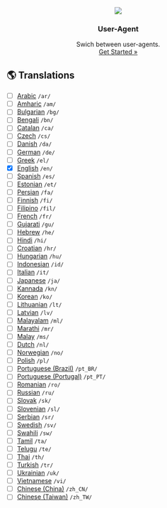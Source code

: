 <p align="center">
    <a href="https://github.com/victor-savinov/user-agent">
        <img src="https://github.com/victor-savinov/icons/blob/master/custom-user-agent/raised-128.png">
    </a>
</p>

<h3 align="center">User-Agent</h3>

<p align="center">
    Swich between user-agents.
    <br>
    <a href="https://chrome.google.com/webstore/detail/custom-user-agent/ncgbkkljbaojkhljombpjejedphfhdjj">Get Started »</a>
</p>

## :earth_americas: Translations
- [ ] [Arabic](https://github.com/victor-savinov/user-agent/tree/master/_locales/ar/messages.json) `/ar/`
- [ ] [Amharic](https://github.com/victor-savinov/user-agent/tree/master/_locales/am/messages.json) `/am/`
- [ ] [Bulgarian](https://github.com/victor-savinov/user-agent/tree/master/_locales/bg/messages.json) `/bg/`
- [ ] [Bengali](https://github.com/victor-savinov/user-agent/tree/master/_locales/bn/messages.json) `/bn/`
- [ ] [Catalan](https://github.com/victor-savinov/user-agent/tree/master/_locales/ca/messages.json) `/ca/`
- [ ] [Czech](https://github.com/victor-savinov/user-agent/tree/master/_locales/cs/messages.json) `/cs/`
- [ ] [Danish](https://github.com/victor-savinov/user-agent/tree/master/_locales/da/messages.json) `/da/`
- [ ] [German](https://github.com/victor-savinov/user-agent/tree/master/_locales/de/messages.json) `/de/`
- [ ] [Greek](https://github.com/victor-savinov/user-agent/tree/master/_locales/el/messages.json) `/el/`
- [x] [English](https://github.com/victor-savinov/user-agent/tree/master/_locales/en/messages.json) `/en/`
- [ ] [Spanish](https://github.com/victor-savinov/user-agent/tree/master/_locales/es/messages.json) `/es/`
- [ ] [Estonian](https://github.com/victor-savinov/user-agent/tree/master/_locales/et/messages.json) `/et/`
- [ ] [Persian](https://github.com/victor-savinov/user-agent/tree/master/_locales/fa/messages.json) `/fa/`
- [ ] [Finnish](https://github.com/victor-savinov/user-agent/tree/master/_locales/fi/messages.json) `/fi/`
- [ ] [Filipino](https://github.com/victor-savinov/user-agent/tree/master/_locales/fil/messages.json) `/fil/`
- [ ] [French](https://github.com/victor-savinov/user-agent/tree/master/_locales/fr/messages.json) `/fr/`
- [ ] [Gujarati](https://github.com/victor-savinov/user-agent/tree/master/_locales/gu/messages.json) `/gu/`
- [ ] [Hebrew](https://github.com/victor-savinov/user-agent/tree/master/_locales/he/messages.json) `/he/`
- [ ] [Hindi](https://github.com/victor-savinov/user-agent/tree/master/_locales/hi/messages.json) `/hi/`
- [ ] [Croatian](https://github.com/victor-savinov/user-agent/tree/master/_locales/hr/messages.json) `/hr/`
- [ ] [Hungarian](https://github.com/victor-savinov/user-agent/tree/master/_locales/hu/messages.json) `/hu/`
- [ ] [Indonesian](https://github.com/victor-savinov/user-agent/tree/master/_locales/id/messages.json) `/id/`
- [ ] [Italian](https://github.com/victor-savinov/user-agent/tree/master/_locales/it/messages.json) `/it/`
- [ ] [Japanese](https://github.com/victor-savinov/user-agent/tree/master/_locales/ja/messages.json) `/ja/`
- [ ] [Kannada](https://github.com/victor-savinov/user-agent/tree/master/_locales/kn/messages.json) `/kn/`
- [ ] [Korean](https://github.com/victor-savinov/user-agent/tree/master/_locales/ko/messages.json) `/ko/`
- [ ] [Lithuanian](https://github.com/victor-savinov/user-agent/tree/master/_locales/lt/messages.json) `/lt/`
- [ ] [Latvian](https://github.com/victor-savinov/user-agent/tree/master/_locales/lv/messages.json) `/lv/`
- [ ] [Malayalam](https://github.com/victor-savinov/user-agent/tree/master/_locales/ml/messages.json) `/ml/`
- [ ] [Marathi](https://github.com/victor-savinov/user-agent/tree/master/_locales/mr/messages.json) `/mr/`
- [ ] [Malay](https://github.com/victor-savinov/user-agent/tree/master/_locales/ms/messages.json) `/ms/`
- [ ] [Dutch](https://github.com/victor-savinov/user-agent/tree/master/_locales/nl/messages.json) `/nl/`
- [ ] [Norwegian](https://github.com/victor-savinov/user-agent/tree/master/_locales/no/messages.json) `/no/`
- [ ] [Polish](https://github.com/victor-savinov/user-agent/tree/master/_locales/pl/messages.json) `/pl/`
- [ ] [Portuguese (Brazil)](https://github.com/victor-savinov/user-agent/tree/master/_locales/pt_BR/messages.json) `/pt_BR/`
- [ ] [Portuguese (Portugal)](https://github.com/victor-savinov/user-agent/tree/master/_locales/pt_PT/messages.json) `/pt_PT/`
- [ ] [Romanian](https://github.com/victor-savinov/user-agent/tree/master/_locales/ro/messages.json) `/ro/`
- [ ] [Russian](https://github.com/victor-savinov/user-agent/tree/master/_locales/ru/messages.json) `/ru/`
- [ ] [Slovak](https://github.com/victor-savinov/user-agent/tree/master/_locales/sk/messages.json) `/sk/`
- [ ] [Slovenian](https://github.com/victor-savinov/user-agent/tree/master/_locales/sl/messages.json) `/sl/`
- [ ] [Serbian](https://github.com/victor-savinov/user-agent/tree/master/_locales/sr/messages.json) `/sr/`
- [ ] [Swedish](https://github.com/victor-savinov/user-agent/tree/master/_locales/sv/messages.json) `/sv/`
- [ ] [Swahili](https://github.com/victor-savinov/user-agent/tree/master/_locales/sw/messages.json) `/sw/`
- [ ] [Tamil](https://github.com/victor-savinov/user-agent/tree/master/_locales/ta/messages.json) `/ta/`
- [ ] [Telugu](https://github.com/victor-savinov/user-agent/tree/master/_locales/te/messages.json) `/te/`
- [ ] [Thai](https://github.com/victor-savinov/user-agent/tree/master/_locales/th/messages.json) `/th/`
- [ ] [Turkish](https://github.com/victor-savinov/user-agent/tree/master/_locales/tr/messages.json) `/tr/`
- [ ] [Ukrainian](https://github.com/victor-savinov/user-agent/tree/master/_locales/uk/messages.json) `/uk/`
- [ ] [Vietnamese](https://github.com/victor-savinov/user-agent/tree/master/_locales/vi/messages.json) `/vi/`
- [ ] [Chinese (China)](https://github.com/victor-savinov/user-agent/tree/master/_locales/zh_CN/messages.json) `/zh_CN/`
- [ ] [Chinese (Taiwan)](https://github.com/victor-savinov/user-agent/tree/master/_locales/zh_TW/messages.json) `/zh_TW/`
